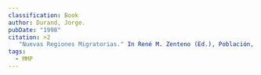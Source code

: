 ```yaml
---
classification: Book
author: Durand, Jorge.
pubDate: "1998"
citation: >2
   "Nuevas Regiones Migratorias." In René M. Zenteno (Ed.), Población, Desarrollo y Globalización (pp. 101-115).  México, DF: Sociedad Mexicana de Demografía-El Colegio de la Frontera Norte.
tags:
  - MMP
---
```

